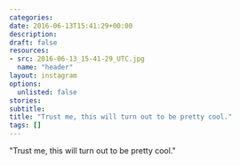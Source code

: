 ```yaml
---
categories:
date: 2016-06-13T15:41:29+00:00
description:
draft: false
resources:
- src: 2016-06-13_15-41-29_UTC.jpg
  name: "header"
layout: instagram
options:
  unlisted: false
stories:
subtitle:
title: "Trust me, this will turn out to be pretty cool."
tags: []
---
```


"Trust me, this will turn out to be pretty cool."
